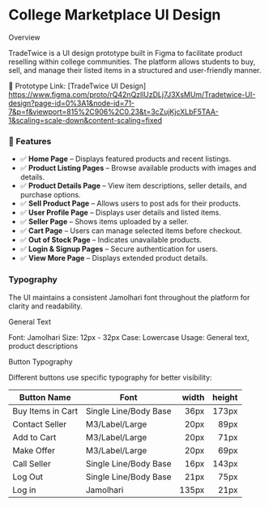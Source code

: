 # College Marketplace UI Design

Overview

TradeTwice is a UI design prototype built in Figma to facilitate product reselling within college communities. The platform allows students to buy, sell, and manage their listed items in a structured and user-friendly manner.

🔗 Prototype Link: 
[TradeTwice UI Design]
https://www.figma.com/proto/rQ42nQzllUzDLj7J3XsMUm/Tradetwice-UI-design?page-id=0%3A1&node-id=71-7&p=f&viewport=815%2C906%2C0.23&t=3cZujKjcXLbF5TAA-1&scaling=scale-down&content-scaling=fixed

### 📌 Features

- ✅ **Home Page** – Displays featured products and recent listings.  
- ✅ **Product Listing Pages** – Browse available products with images and details.  
- ✅ **Product Details Page** – View item descriptions, seller details, and purchase options.  
- ✅ **Sell Product Page** – Allows users to post ads for their products.  
- ✅ **User Profile Page** – Displays user details and listed items.  
- ✅ **Seller Page** – Shows items uploaded by a seller.  
- ✅ **Cart Page** – Users can manage selected items before checkout.  
- ✅ **Out of Stock Page** – Indicates unavailable products.  
- ✅ **Login & Signup Pages** – Secure authentication for users.  
- ✅ **View More Page** – Displays extended product details.  


### Typography

The UI maintains a consistent Jamolhari font throughout the platform for clarity and readability.

General Text

Font: Jamolhari
Size: 12px - 32px
Case: Lowercase
Usage: General text, product descriptions

Button Typography

Different buttons use specific typography for better visibility:

| Button Name         | Font                   | width  | height |
|---------------------|-----------------------|------:|------:|
| Buy Items in Cart  | Single Line/Body Base  | 36px  | 173px |  
| Contact Seller     | M3/Label/Large         | 20px  |  89px |  
| Add to Cart        | M3/Label/Large         | 20px  |  71px | 
| Make Offer         | M3/Label/Large         | 20px  |  69px | 
| Call Seller        | Single Line/Body Base  | 16px  | 143px |  
| Log Out           | Single Line/Body Base  | 21px  |  75px |  
| Log in            | Jamolhari               | 135px | 21px |

